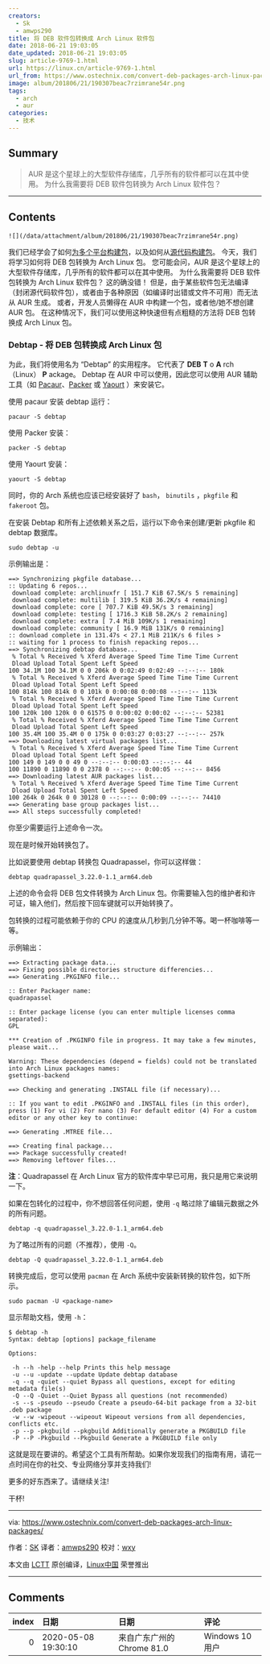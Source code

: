 ```yaml
---
creators:
  - Sk
  - amwps290
title: 将 DEB 软件包转换成 Arch Linux 软件包
date: 2018-06-21 19:03:05
date_updated: 2018-06-21 19:03:05
slug: article-9769-1.html
url: https://linux.cn/article-9769-1.html
url_from: https://www.ostechnix.com/convert-deb-packages-arch-linux-packages/
image: album/201806/21/190307beac7rzimrane54r.png
tags:
  - arch
  - aur
categories:
  - 技术
---
```


## Summary

> AUR 是这个星球上的大型软件存储库，几乎所有的软件都可以在其中使用。 为什么我需要将 DEB 软件包转换为 Arch Linux 软件包？

***

<!-- more -->

## Contents

`![](/data/attachment/album/201806/21/190307beac7rzimrane54r.png)`

我们已经学会了如何[为多个平台构建包](https://www.ostechnix.com/build-linux-packages-multiple-platforms-easily/)，以及如何从[源代码构建包](https://www.ostechnix.com/build-packages-source-using-checkinstall/)。 今天，我们将学习如何将 DEB 包转换为 Arch Linux 包。 您可能会问，AUR 是这个星球上的大型软件存储库，几乎所有的软件都可以在其中使用。 为什么我需要将 DEB 软件包转换为 Arch Linux 软件包？ 这的确没错！ 但是，由于某些软件包无法编译（封闭源代码软件包），或者由于各种原因（如编译时出错或文件不可用）而无法从 AUR 生成。 或者，开发人员懒得在 AUR 中构建一个包，或者他/她不想创建 AUR 包。 在这种情况下，我们可以使用这种快速但有点粗糙的方法将 DEB 包转换成 Arch Linux 包。

### Debtap - 将 DEB 包转换成 Arch Linux 包

为此，我们将使用名为 “Debtap” 的实用程序。 它代表了 **DEB** **T** o **A** rch （Linux） **P** ackage。 Debtap 在 AUR 中可以使用，因此您可以使用 AUR 辅助工具（如 [Pacaur](https://www.ostechnix.com/install-pacaur-arch-linux/)、[Packer](https://www.ostechnix.com/install-packer-arch-linux-2/) 或 [Yaourt](https://www.ostechnix.com/install-yaourt-arch-linux/) ）来安装它。

使用 pacaur 安装 debtap 运行：

```shell
pacaur -S debtap
```

使用 Packer 安装：

```shell
packer -S debtap
```

使用 Yaourt 安装：

```shell
yaourt -S debtap
```

同时，你的 Arch 系统也应该已经安装好了 `bash`， `binutils` ，`pkgfile` 和 `fakeroot` 包。

在安装 Debtap 和所有上述依赖关系之后，运行以下命令来创建/更新 pkgfile 和 debtap 数据库。

```shell
sudo debtap -u
```

示例输出是：

```shell
==> Synchronizing pkgfile database...
:: Updating 6 repos...
 download complete: archlinuxfr [ 151.7 KiB 67.5K/s 5 remaining]
 download complete: multilib [ 319.5 KiB 36.2K/s 4 remaining]
 download complete: core [ 707.7 KiB 49.5K/s 3 remaining]
 download complete: testing [ 1716.3 KiB 58.2K/s 2 remaining]
 download complete: extra [ 7.4 MiB 109K/s 1 remaining]
 download complete: community [ 16.9 MiB 131K/s 0 remaining]
:: download complete in 131.47s < 27.1 MiB 211K/s 6 files >
:: waiting for 1 process to finish repacking repos...
==> Synchronizing debtap database...
 % Total % Received % Xferd Average Speed Time Time Time Current
 Dload Upload Total Spent Left Speed
100 34.1M 100 34.1M 0 0 206k 0 0:02:49 0:02:49 --:--:-- 180k
 % Total % Received % Xferd Average Speed Time Time Time Current
 Dload Upload Total Spent Left Speed
100 814k 100 814k 0 0 101k 0 0:00:08 0:00:08 --:--:-- 113k
 % Total % Received % Xferd Average Speed Time Time Time Current
 Dload Upload Total Spent Left Speed
100 120k 100 120k 0 0 61575 0 0:00:02 0:00:02 --:--:-- 52381
 % Total % Received % Xferd Average Speed Time Time Time Current
 Dload Upload Total Spent Left Speed
100 35.4M 100 35.4M 0 0 175k 0 0:03:27 0:03:27 --:--:-- 257k
==> Downloading latest virtual packages list...
 % Total % Received % Xferd Average Speed Time Time Time Current
 Dload Upload Total Spent Left Speed
100 149 0 149 0 0 49 0 --:--:-- 0:00:03 --:--:-- 44
100 11890 0 11890 0 0 2378 0 --:--:-- 0:00:05 --:--:-- 8456
==> Downloading latest AUR packages list...
 % Total % Received % Xferd Average Speed Time Time Time Current
 Dload Upload Total Spent Left Speed
100 264k 0 264k 0 0 30128 0 --:--:-- 0:00:09 --:--:-- 74410
==> Generating base group packages list...
==> All steps successfully completed!
```

你至少需要运行上述命令一次。

现在是时候开始转换包了。

比如说要使用 debtap 转换包 Quadrapassel，你可以这样做：

```shell
debtap quadrapassel_3.22.0-1.1_arm64.deb
```

上述的命令会将 DEB 包文件转换为 Arch Linux 包。你需要输入包的维护者和许可证，输入他们，然后按下回车键就可以开始转换了。

包转换的过程可能依赖于你的 CPU 的速度从几秒到几分钟不等。喝一杯咖啡等一等。

示例输出：

```shell
==> Extracting package data...
==> Fixing possible directories structure differencies...
==> Generating .PKGINFO file...

:: Enter Packager name:
quadrapassel

:: Enter package license (you can enter multiple licenses comma separated):
GPL

*** Creation of .PKGINFO file in progress. It may take a few minutes, please wait...

Warning: These dependencies (depend = fields) could not be translated into Arch Linux packages names:
gsettings-backend

==> Checking and generating .INSTALL file (if necessary)...

:: If you want to edit .PKGINFO and .INSTALL files (in this order), press (1) For vi (2) For nano (3) For default editor (4) For a custom editor or any other key to continue:

==> Generating .MTREE file...

==> Creating final package...
==> Package successfully created!
==> Removing leftover files...
```

**注**：Quadrapassel 在 Arch Linux 官方的软件库中早已可用，我只是用它来说明一下。

如果在包转化的过程中，你不想回答任何问题，使用 `-q` 略过除了编辑元数据之外的所有问题。

```shell
debtap -q quadrapassel_3.22.0-1.1_arm64.deb
```

为了略过所有的问题（不推荐），使用 `-Q`。

```shell
debtap -Q quadrapassel_3.22.0-1.1_arm64.deb
```

转换完成后，您可以使用 `pacman` 在 Arch 系统中安装新转换的软件包，如下所示。

```shell
sudo pacman -U <package-name>
```

显示帮助文档，使用 `-h`：

```shell
$ debtap -h
Syntax: debtap [options] package_filename

Options:

 -h --h -help --help Prints this help message
 -u --u -update --update Update debtap database
 -q --q -quiet --quiet Bypass all questions, except for editing metadata file(s)
 -Q --Q -Quiet --Quiet Bypass all questions (not recommended)
 -s --s -pseudo --pseudo Create a pseudo-64-bit package from a 32-bit .deb package
 -w --w -wipeout --wipeout Wipeout versions from all dependencies, conflicts etc.
 -p --p -pkgbuild --pkgbuild Additionally generate a PKGBUILD file
 -P --P -Pkgbuild --Pkgbuild Generate a PKGBUILD file only
```

这就是现在要讲的。希望这个工具有所帮助。如果你发现我们的指南有用，请花一点时间在你的社交、专业网络分享并支持我们!

更多的好东西来了。请继续关注!

干杯!

---

via: <https://www.ostechnix.com/convert-deb-packages-arch-linux-packages/>

作者：[SK](https://www.ostechnix.com/author/sk/) 译者：[amwps290](https://github.com/amwps290) 校对：[wxy](https://github.com/wxy)

本文由 [LCTT](https://github.com/LCTT/TranslateProject) 原创编译，[Linux中国](https://linux.cn/) 荣誉推出

***

## Comments

|   index | 日期                | 日期                                       | 评论                    |
|--------:|:--------------------|:-------------------------------------------|:------------------------|
|       0 | 2020-05-08 19:30:10 | 来自广东广州的 Chrome 81.0|Windows 10 用户 | debtap 支持打 zstd 包吗 |

